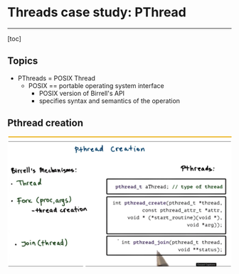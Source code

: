 Threads case study: PThread
============

***

[toc]

## **Topics**
- PThreads = POSIX Thread
  - POSIX == portable operating system interface
    - POSIX version of Birrell's API
    - specifies syntax and semantics of the operation


## Pthread creation
![P2L3_pthread_creation](pic/P2L3_pthread_creation.png)